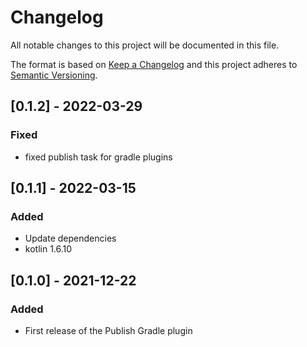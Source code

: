 # Changelog
All notable changes to this project will be documented in this file.

The format is based on [Keep a Changelog](http://keepachangelog.com/en/1.0.0/)
and this project adheres to [Semantic Versioning](http://semver.org/spec/v2.0.0.html).

## [0.1.2] - 2022-03-29
### Fixed
- fixed publish task for gradle plugins

## [0.1.1] - 2022-03-15
### Added
- Update dependencies
- kotlin 1.6.10

## [0.1.0] - 2021-12-22
### Added
- First release of the Publish Gradle plugin
